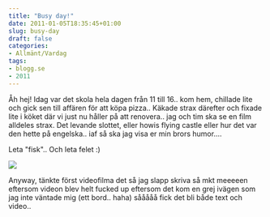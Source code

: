 ```yaml
---
title: "Busy day!"
date: 2011-01-05T18:35:45+01:00
slug: busy-day
draft: false
categories:
- Allmänt/Vardag
tags:
- blogg.se
- 2011
---
```

Åh hej! Idag var det skola hela dagen från 11 till 16.. kom hem, chillade lite och gick sen till affären för att köpa pizza.. Käkade strax därefter och fixade lite i köket där vi just nu håller på att renovera.. jag och tim ska se en film alldeles strax. Det levande slottet, eller howis flying castle eller hur det var den hette på engelska.. iaf så ska jag visa er min brors humor....  
  
Leta "fisk".. Och leta felet :)  
  
![](/assets/images/blogg.se/dsc00904_125636080.jpg)  
  
  
Anyway, tänkte först videofilma det så jag slapp skriva så mkt meeeeen eftersom videon blev helt fucked up eftersom det kom en grej ivägen som jag inte väntade mig (ett bord.. haha) sååååå fick det bli både text och video..
